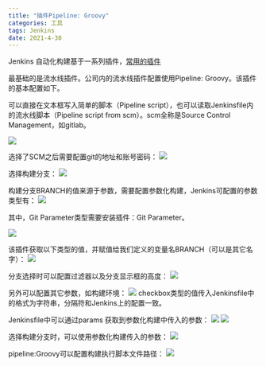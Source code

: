```yaml
---
title: "插件Pipeline: Groovy"
categories: 工具
tags: Jenkins
date: 2021-4-30
--- 
```


Jenkins 自动化构建基于一系列插件，[常用的插件](https://www.jianshu.com/p/e0b7d377132a?from=timeline)

最基础的是流水线插件。公司内的流水线插件配置使用Pipeline: Groovy。该插件的基本配置如下。

可以直接在文本框写入简单的脚本（Pipeline script），也可以读取Jenkinsfile内的流水线脚本（Pipeline script from scm）。scm全称是Source Control Management，如gitlab。

![](https://gitee.com/ndrkjvmkl/picture/raw/master/2021-5-30/1622343189420-image.png)

选择了SCM之后需要配置git的地址和账号密码：
![](https://gitee.com/ndrkjvmkl/picture/raw/master/2021-5-30/1622343216758-image.png)

选择构建分支：
![](https://gitee.com/ndrkjvmkl/picture/raw/master/2021-5-30/1622343247362-image.png)

构建分支BRANCH的值来源于参数，需要配置参数化构建，Jenkins可配置的参数类型有：
![](https://gitee.com/ndrkjvmkl/picture/raw/master/2021-5-30/1622343271570-image.png)

其中，Git Parameter类型需要安装插件：Git Parameter。

![](https://gitee.com/ndrkjvmkl/picture/raw/master/2021-5-30/1622343386941-image.png)

该插件获取以下类型的值，并赋值给我们定义的变量名BRANCH（可以是其它名字）：
![](https://gitee.com/ndrkjvmkl/picture/raw/master/2021-5-30/1622343409839-image.png)

分支选择时可以配置过滤器以及分支显示框的高度：
![](https://gitee.com/ndrkjvmkl/picture/raw/master/2021-5-30/1622343429756-image.png)

另外可以配置其它参数，如构建环境：
![](https://gitee.com/ndrkjvmkl/picture/raw/master/2021-5-30/1622343450153-image.png)
checkbox类型的值传入Jenkinsfile中的格式为字符串，分隔符和Jenkins上的配置一致。

Jenkinsfile中可以通过params 获取到参数化构建中传入的参数：
![](https://gitee.com/ndrkjvmkl/picture/raw/master/2021-5-30/1622343471298-image.png)
![](https://gitee.com/ndrkjvmkl/picture/raw/master/2021-5-30/1622343490451-image.png)


选择构建分支时，可以使用参数化构建传入的参数：
![](https://gitee.com/ndrkjvmkl/picture/raw/master/2021-5-30/1622343513092-image.png)

pipeline:Groovy可以配置构建执行脚本文件路径：
![](https://gitee.com/ndrkjvmkl/picture/raw/master/2021-5-30/1622343529779-image.png)